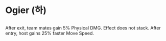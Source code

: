 # Ogier (하)

##

After exit, team mates gain 5% Physical DMG. Effect does not stack. After entry, host gains 25% faster Move Speed.
